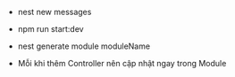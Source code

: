 - nest new messages
- npm run start:dev
- nest generate module moduleName

- Mỗi khi thêm Controller nên cập nhật ngay trong Module
